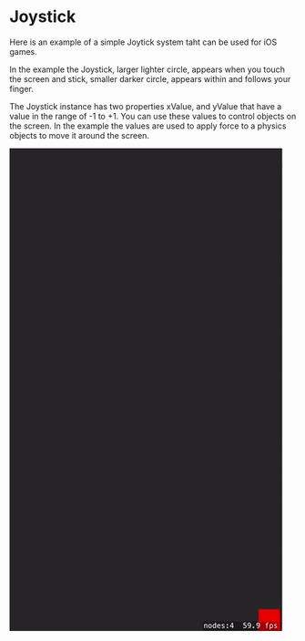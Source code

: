 # Joystick

Here is an example of a simple Joytick system taht can be used for iOS games. 

In the example the Joystick, larger lighter circle, appears when you touch the screen and stick, smaller darker circle, appears within and follows your finger. 

The Joystick instance has two properties xValue, and yValue that have a value in the range of -1 to +1. You can use these values to control objects on the screen. In the example the values are used to apply force to a physics objects to move it around the screen. 

![screenshot](screenshot.gif)
